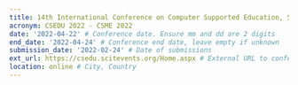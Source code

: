 ```yaml
---
title: 14th International Conference on Computer Supported Education, Special session on Computer Supported Music Education
acronym: CSEDU 2022 - CSME 2022
date: '2022-04-22' # Conference date. Ensure mm and dd are 2 digits
end_date: '2022-04-24' # Conference end date, leave empty if unknown
submission_date: '2022-02-24' # Date of submissions
ext_url: https://csedu.scitevents.org/Home.aspx # External URL to conference website
location: online # City, Country
---
```

